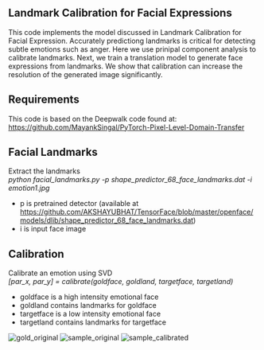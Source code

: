 Landmark Calibration for Facial Expressions
---
This code implements the model discussed in Landmark Calibration for Facial Expression. Accurately predictiong landmarks is critical for detecting subtle emotions such as anger. Here we use prinipal component analysis to calibrate landmarks. Next, we train a translation model to generate face expressions from landmarks. We show that calibration can increase the resolution of the generated image significantly. 

Requirements
---
This code is based on the Deepwalk code found at:
https://github.com/MayankSingal/PyTorch-Pixel-Level-Domain-Transfer

Facial Landmarks
---
Extract the landmarks<br>
*python facial_landmarks.py -p shape_predictor_68_face_landmarks.dat -i emotion1.jpg*
- p is pretrained detector (available at https://github.com/AKSHAYUBHAT/TensorFace/blob/master/openface/models/dlib/shape_predictor_68_face_landmarks.dat)
- i is input face image

Calibration
---
Calibrate an emotion using SVD<br>
*[par_x, par_y] = calibrate(goldface, goldland, targetface, targetland)*
- goldface is a high intensity emotional face
- goldland contains landmarks for goldface
- targetface is a low intensity emotional face
- targetland contains landmarks for targetface

![gold_original](https://user-images.githubusercontent.com/65399216/98348335-53391380-2064-11eb-835e-e2567e53705f.jpg)
![sample_original](https://user-images.githubusercontent.com/65399216/98348352-58965e00-2064-11eb-94fa-571821ccf839.jpg)
![sample_calibrated](https://user-images.githubusercontent.com/65399216/98348360-5c29e500-2064-11eb-8793-6f84d6e41240.jpg)

